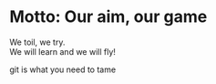 # Motto: Our aim, our game

We toil, we try.  
We will learn and we will fly!

git is what you need to tame

